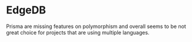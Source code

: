 # EdgeDB

Prisma are missing features on polymorphism and overall seems to be not great choice for projects that are using multiple languages.


